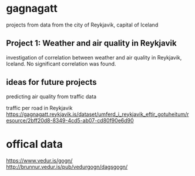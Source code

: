 # gagnagatt

projects from data from the city of Reykjavik, capital of Iceland

## Project 1: Weather and air quality in Reykjavik

investigation of correlation between weather and air quality in Reykjavik, Iceland. No significant correlation was found.

## ideas for future projects

predicting air quality from traffic data

traffic per road in Reykjavik https://gagnagatt.reykjavik.is/dataset/umferd_i_reykjavik_eftir_gotuheitum/resource/2bff20d8-8349-4cd5-ab07-cd80f90e6d90

# offical data

<https://www.vedur.is/gogn/>
http://brunnur.vedur.is/pub/vedurgogn/dagsgogn/
